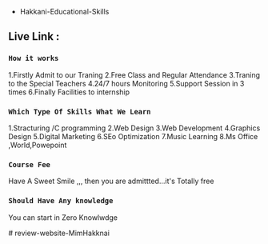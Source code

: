 * Hakkani-Educational-Skills

## Live Link : 


### `How it works`

1.Firstly Admit to our Traning
2.Free Class and Regular Attendance
3.Traning to the Special Teachers
4.24/7 hours Monitoring 
5.Support Session in 3 times
6.Finally Facilities to internship 


### `Which Type Of Skills What We Learn`

1.Stracturing /C programming 
2.Web Design
3.Web Development
4.Graphics Design
5.Digital Marketing
6.SEo Optimization
7.Music Learning
8.Ms Office ,World,Powepoint


### `Course Fee`

Have A Sweet Smile ,,, then you are admittted...it's Totally free

### `Should Have Any knowledge`

  You can start in Zero Knowlwdge 

#   r e v i e w - w e b s i t e - M i m H a k k n a i 
